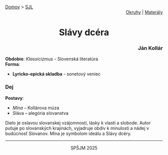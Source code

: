 <div align="center">
    <div align="left">
        <a href="/README.md">Domov</a>
        >
        <a href="../SLOVENCINA.md">SJL</a>
    </div>
    <div align="right">
        <a href="../ustne-okruhy.org.md">Okruhy</a>
        |
        <a href="https://drive.google.com/drive/u/1/folders/1hWhZNvgWC-8cb7jK5zRorX9WfCzyq_WF">Materály</a>
    </div>
<h1> Slávy dcéra</h1>
    <div align="right">
        <h3>Ján Kollár</h3>
    </div>
</div>

__Obdobie__: _Klassicizmus_ - Slovenská literatúra  
__Forma__:  
- **Lyricko-epická skladba** - sonetový veniec

### Dej
__Postavy__:  
- *Mína* – Kollárova múza  
- Sláva – alegória slovanstva

Dielo je oslavou slovanskej vzájomnosti, lásky k vlasti a slobode. Autor putuje po slovanských krajinách, vyjadruje obdiv k minulosti a nádej v budúcnosť Slovanov. Mína je symbolom ideálu a Slávy dcéry.

---
<div align="center">
    <p>SPŠJM 2025</p>
</div>
